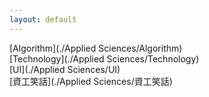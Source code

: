```yaml
---
layout: default
---
```


[Algorithm](./Applied Sciences/Algorithm)  
[Technology](./Applied Sciences/Technology)  
[UI](./Applied Sciences/UI)  
[資工笑話](./Applied Sciences/資工笑話)  
